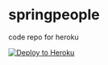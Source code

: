 # springpeople
code repo for heroku 

[![Deploy to Heroku](https://www.herokucdn.com/deploy/button.png)](https://heroku.com/deploy)

<!--This Activator template gets you started building java app  -->

<!--[![Deploy to Heroku](https://www.herokucdn.com/deploy/button.png)](https://heroku.com/deploy)
-->
